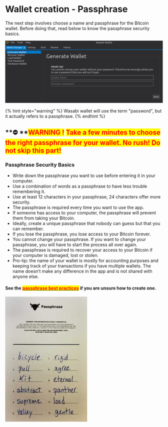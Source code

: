 # Wallet creation - Passphrase

The next step involves choose a name and passphrase for the Bitcoin wallet. Before doing that, read below to know the passphrase security basics.

![](<../.gitbook/assets/image (1).png>)

{% hint style="warning" %}
Wasabi wallet will use the term "password", but it actually refers to a passphrase.
{% endhint %}

## **⛔️ **<mark style="color:red;">**WARNING !**</mark> <mark style="color:red;"></mark><mark style="color:red;">Take a few minutes to choose the right passphrase for your wallet. No rush! Do not skip this part!</mark>

### Passphrase Security Basics

* Write down the passphrase you want to use before entering it in your computer.
* Use a combination of words as a passphrase to have less trouble remembering it.
* Use at least 12 characters in your passphrase, 24 characters offer more security. &#x20;
* The passphrase is required every time you want to use the app.
* If someone has access to your computer, the passphrase will prevent them from taking your Bitcoin.
* Ideally, create a unique passphrase that nobody can guess but that you can remember.
* If you lose the passphrase, you lose access to your Bitcoin forever.
* You cannot change your passphrase. If you want to change your passphrase, you will have to start the process all over again.
* The passphrase is required to recover your access to your Bitcoin if your computer is damaged, lost or stolen.
* Pro-tip: the name of your wallet is mostly for accounting purposes and keeping track of your transactions if you have multiple wallets. The name doesn’t make any difference in the app and is not shared with anyone else.

#### **See the** [<mark style="color:red;">**passphrase best practices**</mark>](https://docs.wasabiwallet.io/using-wasabi/PasswordBestPractices.html) **if you are unsure how to create one.**

![Example of a 12-word passphrase.](../.gitbook/assets/passphrase.jpg)
